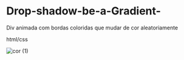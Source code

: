 # Drop-shadow-be-a-Gradient-
Div animada com bordas coloridas que mudar de cor aleatoriamente

html/css

![cor (1)](https://user-images.githubusercontent.com/46541402/74689332-84617300-51b9-11ea-801c-bcb665e2ef64.gif)
